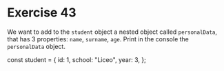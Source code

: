 # Exercise 43

We want to add to the `student` object a nested object called `personalData`, that has 3 properties: `name`, `surname`, `age`. Print in the console the `personalData` object.

const student = {
id: 1,
school: "Liceo",
year: 3,
};
